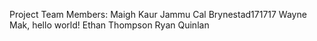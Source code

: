 Project Team Members: 
Maigh Kaur Jammu 
Cal Brynestad171717 
Wayne Mak, hello world!
Ethan Thompson
Ryan Quinlan 
